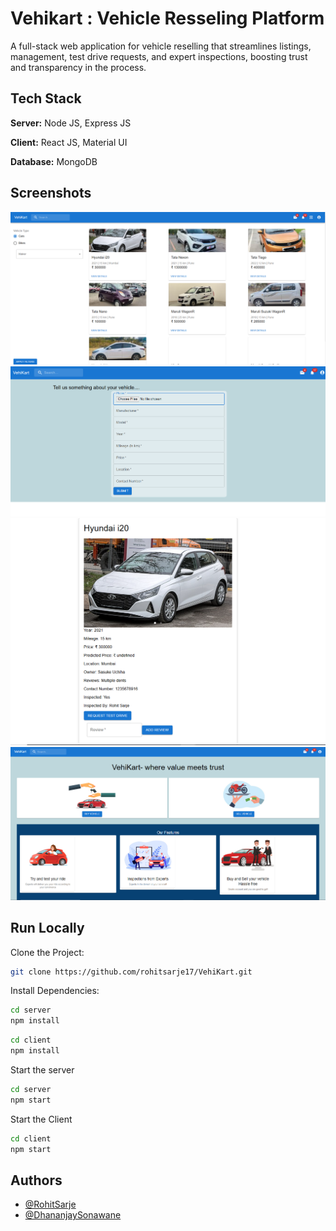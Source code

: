 
# Vehikart : Vehicle Resseling Platform

A full-stack web application for vehicle reselling that streamlines listings, management, test drive requests, and expert inspections, boosting trust and transparency in the process.


## Tech Stack

**Server:** Node JS, Express JS

**Client:** React JS, Material UI

**Database:** MongoDB





## Screenshots


![Vehicle Listing](ScreenShots/VehicleList.PNG)
![Add a Vehicle](ScreenShots/AddVehicle.PNG)
![Vehicle Details](ScreenShots/VehicleDetails.PNG)
![HomePage](ScreenShots/HomePage.PNG)


## Run Locally

Clone the Project:

```bash
git clone https://github.com/rohitsarje17/VehiKart.git
```

Install Dependencies:
```bash
cd server
npm install
```
```bash
cd client
npm install
```

Start the server
```bash
cd server
npm start
```

Start the Client
```bash
cd client
npm start
```




## Authors

- [@RohitSarje](https://github.com/rohitsarje17)
- [@DhananjaySonawane](https://github.com/dhananjay-23)


